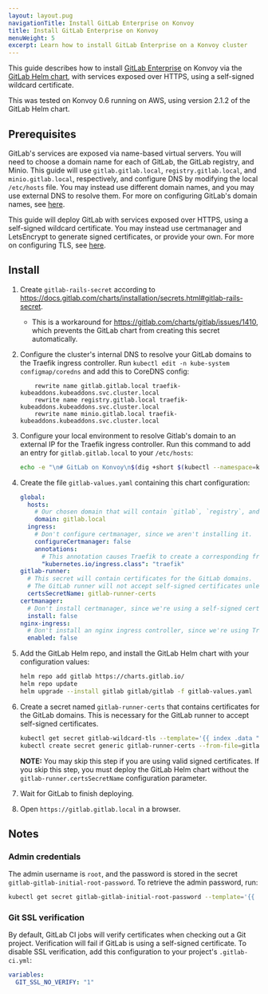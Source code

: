 ```yaml
---
layout: layout.pug
navigationTitle: Install GitLab Enterprise on Konvoy
title: Install GitLab Enterprise on Konvoy
menuWeight: 5
excerpt: Learn how to install GitLab Enterprise on a Konvoy cluster
---
```


<!-- markdownlint-disable MD004 MD007 MD025 MD030 -->

This guide describes how to install [GitLab Enterprise](https://gitlab.com) on Konvoy via the [GitLab Helm chart](https://docs.gitlab.com/charts/), with services exposed over HTTPS, using a self-signed wildcard certificate.

This was tested on Konvoy 0.6 running on AWS, using version 2.1.2 of the GitLab Helm chart.

## Prerequisites

GitLab's services are exposed via name-based virtual servers.
You will need to choose a domain name for each of GitLab, the GitLab registry, and Minio.
This guide will use `gitlab.gitlab.local`, `registry.gitlab.local`, and `minio.gitlab.local`, respectively, and configure DNS by modifying the local `/etc/hosts` file.
You may instead use different domain names, and you may use external DNS to resolve them.
For more on configuring GitLab's domain names, see [here](https://docs.gitlab.com/charts/charts/globals.html#configure-host-settings).

This guide will deploy GitLab with services exposed over HTTPS, using a self-signed wildcard certificate.
You may instead use certmanager and LetsEncrypt to generate signed certificates, or provide your own.
For more on configuring TLS, see [here](https://docs.gitlab.com/charts/installation/tls.html).

## Install

1. Create `gitlab-rails-secret` according to <https://docs.gitlab.com/charts/installation/secrets.html#gitlab-rails-secret>.
   * This is a workaround for <https://gitlab.com/charts/gitlab/issues/1410>, which prevents the GitLab chart from creating this secret automatically.
1. Configure the cluster's internal DNS to resolve your GitLab domains to the Traefik ingress controller.
   Run `kubectl edit -n kube-system configmap/coredns` and add this to CoreDNS config:

   ```coredns
       rewrite name gitlab.gitlab.local traefik-kubeaddons.kubeaddons.svc.cluster.local
       rewrite name registry.gitlab.local traefik-kubeaddons.kubeaddons.svc.cluster.local
       rewrite name minio.gitlab.local traefik-kubeaddons.kubeaddons.svc.cluster.local
   ```

1. Configure your local environment to resolve Gitlab's domain to an external IP for the Traefik ingress controller.
   Run this command to add an entry for `gitlab.gitlab.local` to your `/etc/hosts`:

   ```bash
   echo -e "\n# GitLab on Konvoy\n$(dig +short $(kubectl --namespace=kubeaddons get service traefik-kubeaddons --template='{{(index .status.loadBalancer.ingress 0).hostname}}') | head -1)\tgitlab.gitlab.local" | sudo tee -a /etc/hosts
   ```

1. Create the file `gitlab-values.yaml` containing this chart configuration:

   ```yaml
   global:
     hosts:
       # Our chosen domain that will contain `gitlab`, `registry`, and `minio` subdomains.
       domain: gitlab.local
     ingress:
       # Don't configure certmanager, since we aren't installing it.
       configureCertmanager: false
       annotations:
         # This annotation causes Traefik to create a corresponding frontend for each ingress.
         "kubernetes.io/ingress.class": "traefik"
   gitlab-runner:
     # This secret will contain certificates for the GitLab domains.
     # The GitLab runner will not accept self-signed certificates unless they are included in this secret.
     certsSecretName: gitlab-runner-certs
   certmanager:
     # Don't install certmanager, since we're using a self-signed certificate.
     install: false
   nginx-ingress:
     # Don't install an nginx ingress controller, since we're using Traefik.
     enabled: false
   ```

1. Add the GitLab Helm repo, and install the GitLab Helm chart with your configuration values:

   ```bash
   helm repo add gitlab https://charts.gitlab.io/
   helm repo update
   helm upgrade --install gitlab gitlab/gitlab -f gitlab-values.yaml
   ```

1. Create a secret named `gitlab-runner-certs` that contains certificates for the GitLab domains.
   This is necessary for the GitLab runner to accept self-signed certificates.

   ```bash
   kubectl get secret gitlab-wildcard-tls --template='{{ index .data "tls.crt" }}' | base64 -D > gitlab.crt
   kubectl create secret generic gitlab-runner-certs --from-file=gitlab.gitlab.local.crt=gitlab.crt --from-file=registry.gitlab.local.crt=gitlab.crt --from-file=minio.gitlab.local.crt=gitlab.crt
   ```

   **NOTE:** You may skip this step if you are using valid signed certificates.
   If you skip this step, you must deploy the GitLab Helm chart without the `gitlab-runner.certsSecretName` configuration parameter.
1. Wait for GitLab to finish deploying.
1. Open `https://gitlab.gitlab.local` in a browser.

## Notes

### Admin credentials

The admin username is `root`, and the password is stored in the secret `gitlab-gitlab-initial-root-password`.
To retrieve the admin password, run:

```bash
kubectl get secret gitlab-gitlab-initial-root-password --template='{{ .data.password }}' | base64 -D
```

### Git SSL verification

By default, GitLab CI jobs will verify certificates when checking out a Git project.
Verification will fail if GitLab is using a self-signed certificate.
To disable SSL verification, add this configuration to your project's `.gitlab-ci.yml`:

```yaml
variables:
  GIT_SSL_NO_VERIFY: "1"
```
